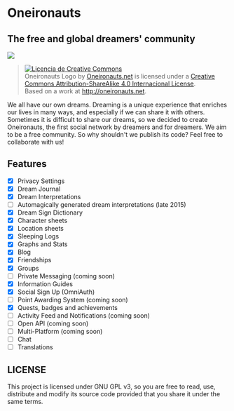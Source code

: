 # Oneironauts
## The free and global dreamers' community

![](https://github.com/096acc/oneironauts/blob/master/app/assets/images/logo_github.png)

> <a rel="license" href="http://creativecommons.org/licenses/by-sa/4.0/"><img alt="Licencia de Creative Commons" style="border-width:0" src="https://i.creativecommons.org/l/by-sa/4.0/88x31.png" /></a><br /><span xmlns:dct="http://purl.org/dc/terms/" href="http://purl.org/dc/dcmitype/StillImage" property="dct:title" rel="dct:type">Oneironauts Logo</span> by <a xmlns:cc="http://creativecommons.org/ns#" href="http://oneironauts.net" property="cc:attributionName" rel="cc:attributionURL">Oneironauts.net</a> is licensed under a <a rel="license" href="http://creativecommons.org/licenses/by-sa/4.0/">Creative Commons Attribution-ShareAlike 4.0 Internacional License</a>.<br />Based on a work at <a xmlns:dct="http://purl.org/dc/terms/" href="http://oneironauts.net" rel="dct:source">http://oneironauts.net</a>.


We all have our own dreams. Dreaming is a unique experience that enriches our lives in many ways, and especially if we can share it with others. Sometimes it is difficult to share our dreams, so we decided to create Oneironauts, the first social network by dreamers and for dreamers. We aim to be a free community. So why shouldn't we publish its code? Feel free to collaborate with us!

## Features
- [X] Privacy Settings
- [X] Dream Journal
- [X] Dream Interpretations
- [ ] Automagically generated dream interpretations (late 2015)
- [X] Dream Sign Dictionary
- [X] Character sheets
- [X] Location sheets
- [X] Sleeping Logs
- [X] Graphs and Stats
- [X] Blog
- [X] Friendships
- [X] Groups
- [ ] Private Messaging (coming soon)
- [X] Information Guides
- [X] Social Sign Up (OmniAuth)
- [ ] Point Awarding System (coming soon)
- [X] Quests, badges and achievements
- [ ] Activity Feed and Notifications (coming soon)
- [ ] Open API (coming soon)
- [ ] Multi-Platform (coming soon)
- [ ] Chat
- [ ] Translations

## LICENSE
This project is licensed under GNU GPL v3, so you are free to read, use, distribute and modify its source code provided that you share it under the same terms.
